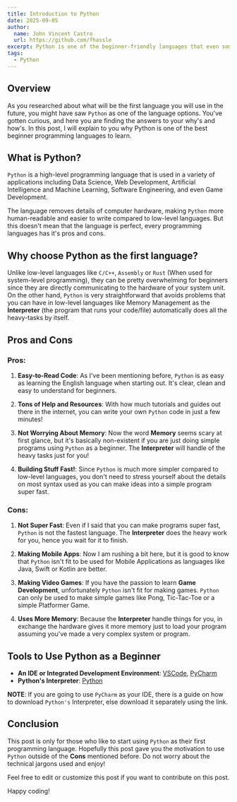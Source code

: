```yaml
---
title: Introduction to Python
date: 2025-09-05
author:
  name: John Vincent Castro
  url: https://github.com/fhassle
excerpt: Python is one of the beginner-friendly languages that even someone without knowledge in coding can pick up, having easy to read syntax than most languages and a great learning curve. In this post, I will explain why learning Python is the best start for you.
tags:
  - Python
---
```


## Overview

As you researched about what will be the first language you will use in the
future, you might have saw `Python` as one of the language options. You've
gotten curious, and here you are finding the answers to your why's and how's. In
this post, I will explain to you why Python is one of the best beginner
programming languages to learn.

## What is Python?

`Python` is a high-level programming language that is used in a variety of
applications including Data Science, Web Development, Artificial Intelligence
and Machine Learning, Software Engineering, and even Game Development.

The language removes details of computer hardware, making `Python` more
human-readable and easier to write compared to low-level languages. But this
doesn't mean that the language is perfect, every programming languages has it's
pros and cons.

## Why choose Python as the first language?

Unlike low-level languages like `C/C++`, `Assembly` or `Rust` (When used for
system-level programming), they can be pretty overwhelming for beginners since
they are directly communicating to the hardware of your system unit. On the
other hand, `Python` is very straightforward that avoids problems that you can
have in low-level languages like Memory Management as the **Interpreter** (the
program that runs your code/file) automatically does all the heavy-tasks by
itself.

## Pros and Cons

### Pros:

1. **Easy-to-Read Code**: As I've been mentioning before, `Python` is as easy as
   learning the English language when starting out. It's clear, clean and easy
   to understand for beginners.

2. **Tons of Help and Resources**: With how much tutorials and guides out there
   in the internet, you can write your own `Python` code in just a few minutes!

3. **Not Worrying About Memory**: Now the word **Memory** seems scary at first
   glance, but it's basically non-existent if you are just doing simple programs
   using `Python` as a beginner. The **Interpreter** will handle of the heavy
   tasks just for you!

4. **Building Stuff Fast!**: Since `Python` is much more simpler compared to
   low-level languages, you don't need to stress yourself about the details on
   most syntax used as you can make ideas into a simple program super fast.

### Cons:

1. **Not Super Fast**: Even if I said that you can make programs super fast,
   `Python` is not the fastest language. The **Interpreter** does the heavy work
   for you, hence you wait for it to finish.

2. **Making Mobile Apps**: Now I am rushing a bit here, but it is good to know
   that `Python` isn't fit to be used for Mobile Applications as languages like
   Java, Swift or Kotlin are better.

3. **Making Video Games**: If you have the passion to learn **Game
   Development**, unfortunately `Python` isn't fit for making games. `Python`
   can only be used to make simple games like Pong, Tic-Tac-Toe or a simple
   Platformer Game.

4. **Uses More Memory**: Because the **Interpreter** handle things for you, in
   exchange the hardware gives it more memory just to load your program assuming
   you've made a very complex system or program.

## Tools to Use Python as a Beginner

- **An IDE or Integrated Development Environment**:
  [VSCode](https://code.visualstudio.com/),
  [PyCharm](https://www.jetbrains.com/pycharm/)
- **Python's Interpreter**: [Python](https://www.python.org/downloads/)

**NOTE**: If you are going to use `PyCharm` as your IDE, there is a guide on how
to download `Python's` Interpreter, else download it separately using the link.

## Conclusion

This post is only for those who like to start using `Python` as their first
programming language. Hopefully this post gave you the motivation to use
`Python` outside of the **Cons** mentioned before. Do not worry about the
technical jargons used and enjoy!

Feel free to edit or customize this post if you want to contribute on this post.

Happy coding!
